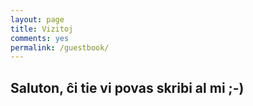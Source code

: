 ```yaml
---
layout: page
title: Vizitoj
comments: yes
permalink: /guestbook/
---
```

<i class="fa fa-comments fa-3x"></i>

## Saluton, ĉi tie vi povas skribi al mi ;-)


